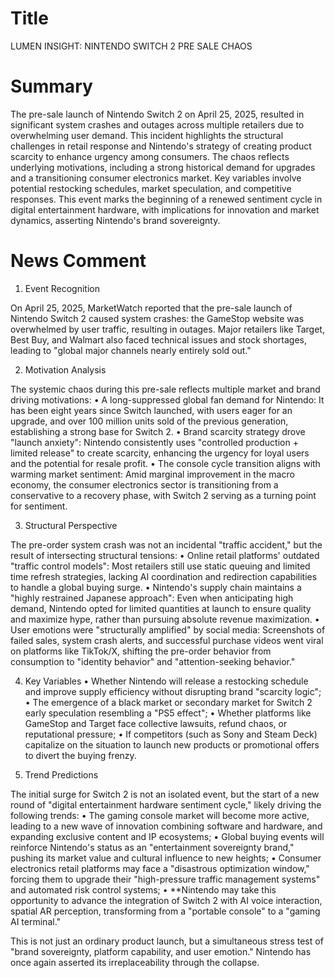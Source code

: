 # Title
LUMEN INSIGHT: NINTENDO SWITCH 2 PRE SALE CHAOS

# Summary
The pre-sale launch of Nintendo Switch 2 on April 25, 2025, resulted in significant system crashes and outages across multiple retailers due to overwhelming user demand. This incident highlights the structural challenges in retail response and Nintendo's strategy of creating product scarcity to enhance urgency among consumers. The chaos reflects underlying motivations, including a strong historical demand for upgrades and a transitioning consumer electronics market. Key variables involve potential restocking schedules, market speculation, and competitive responses. This event marks the beginning of a renewed sentiment cycle in digital entertainment hardware, with implications for innovation and market dynamics, asserting Nintendo's brand sovereignty.

# News Comment
1. Event Recognition

On April 25, 2025, MarketWatch reported that the pre-sale launch of Nintendo Switch 2 caused system crashes: the GameStop website was overwhelmed by user traffic, resulting in outages. Major retailers like Target, Best Buy, and Walmart also faced technical issues and stock shortages, leading to "global major channels nearly entirely sold out."

2. Motivation Analysis

The systemic chaos during this pre-sale reflects multiple market and brand driving motivations:
   • A long-suppressed global fan demand for Nintendo: It has been eight years since Switch launched, with users eager for an upgrade, and over 100 million units sold of the previous generation, establishing a strong base for Switch 2.
   • Brand scarcity strategy drove "launch anxiety": Nintendo consistently uses "controlled production + limited release" to create scarcity, enhancing the urgency for loyal users and the potential for resale profit.
   • The console cycle transition aligns with warming market sentiment: Amid marginal improvement in the macro economy, the consumer electronics sector is transitioning from a conservative to a recovery phase, with Switch 2 serving as a turning point for sentiment.

3. Structural Perspective

The pre-order system crash was not an incidental "traffic accident," but the result of intersecting structural tensions:
   • Online retail platforms' outdated "traffic control models": Most retailers still use static queuing and limited time refresh strategies, lacking AI coordination and redirection capabilities to handle a global buying surge.
   • Nintendo's supply chain maintains a "highly restrained Japanese approach": Even when anticipating high demand, Nintendo opted for limited quantities at launch to ensure quality and maximize hype, rather than pursuing absolute revenue maximization.
   • User emotions were "structurally amplified" by social media: Screenshots of failed sales, system crash alerts, and successful purchase videos went viral on platforms like TikTok/X, shifting the pre-order behavior from consumption to "identity behavior" and "attention-seeking behavior."

4. Key Variables
   • Whether Nintendo will release a restocking schedule and improve supply efficiency without disrupting brand "scarcity logic";
   • The emergence of a black market or secondary market for Switch 2 early speculation resembling a "PS5 effect";
   • Whether platforms like GameStop and Target face collective lawsuits, refund chaos, or reputational pressure;
   • If competitors (such as Sony and Steam Deck) capitalize on the situation to launch new products or promotional offers to divert the buying frenzy.

5. Trend Predictions

The initial surge for Switch 2 is not an isolated event, but the start of a new round of "digital entertainment hardware sentiment cycle," likely driving the following trends:
   • The gaming console market will become more active, leading to a new wave of innovation combining software and hardware, and expanding exclusive content and IP ecosystems;
   • Global buying events will reinforce Nintendo's status as an "entertainment sovereignty brand," pushing its market value and cultural influence to new heights;
   • Consumer electronics retail platforms may face a "disastrous optimization window," forcing them to upgrade their "high-pressure traffic management systems" and automated risk control systems;
   • **Nintendo may take this opportunity to advance the integration of Switch 2 with AI voice interaction, spatial AR perception, transforming from a "portable console" to a "gaming AI terminal."

This is not just an ordinary product launch, but a simultaneous stress test of "brand sovereignty, platform capability, and user emotion." Nintendo has once again asserted its irreplaceability through the collapse.
